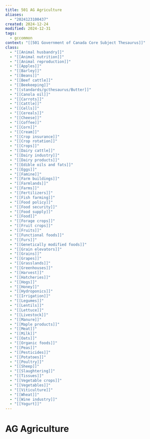 ```yaml
---
title: 501 AG Agriculture
aliases:
  - "2024123100437"
created: 2024-12-24
modified: 2024-12-31
tags:
  - gccommon
context: "[[501 Government of Canada Core Subject Thesaurus]]"
class:
  - "[[Animal husbandry]]"
  - "[[Animal nutrition]]"
  - "[[Animal reproduction]]"
  - "[[Apples]]"
  - "[[Barley]]"
  - "[[Beans]]"
  - "[[Beef cattle]]"
  - "[[Beekeeping]]"
  - "[[standards/gcthesaurus/Butter]]"
  - "[[Canola oil]]"
  - "[[Carrots]]"
  - "[[Cattle]]"
  - "[[Cells]]"
  - "[[Cereals]]"
  - "[[Cheese]]"
  - "[[Coffee]]"
  - "[[Corn]]"
  - "[[Cream]]"
  - "[[Crop insurance]]"
  - "[[Crop rotation]]"
  - "[[Crops]]"
  - "[[Dairy cattle]]"
  - "[[Dairy industry]]"
  - "[[Dairy products]]"
  - "[[Edible oils and fats]]"
  - "[[Eggs]]"
  - "[[Famine]]"
  - "[[Farm buildings]]"
  - "[[Farmlands]]"
  - "[[Farms]]"
  - "[[Fertilizers]]"
  - "[[Fish farming]]"
  - "[[Food policy]]"
  - "[[Food security]]"
  - "[[Food supply]]"
  - "[[Food]]"
  - "[[Forage crops]]"
  - "[[Fruit crops]]"
  - "[[Fruits]]"
  - "[[Functional foods]]"
  - "[[Furs]]"
  - "[[Genetically modified foods]]"
  - "[[Grain elevators]]"
  - "[[Grains]]"
  - "[[Grapes]]"
  - "[[Grasslands]]"
  - "[[Greenhouses]]"
  - "[[Harvest]]"
  - "[[Hatcheries]]"
  - "[[Hogs]]"
  - "[[Honey]]"
  - "[[Hydroponics]]"
  - "[[Irrigation]]"
  - "[[Legumes]]"
  - "[[Lentils]]"
  - "[[Lettuce]]"
  - "[[Livestock]]"
  - "[[Manure]]"
  - "[[Maple products]]"
  - "[[Meat]]"
  - "[[Milk]]"
  - "[[Oats]]"
  - "[[Organic foods]]"
  - "[[Peas]]"
  - "[[Pesticides]]"
  - "[[Potatoes]]"
  - "[[Poultry]]"
  - "[[Sheep]]"
  - "[[Slaughtering]]"
  - "[[Tissues]]"
  - "[[Vegetable crops]]"
  - "[[Vegetables]]"
  - "[[Viticulture]]"
  - "[[Wheat]]"
  - "[[Wine industry]]"
  - "[[Yogurt]]"
---
```

# AG Agriculture
